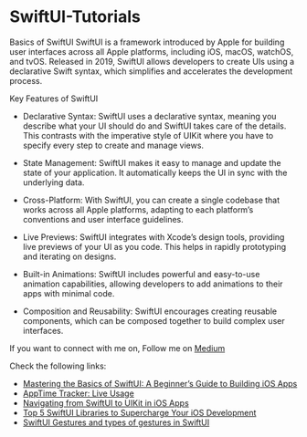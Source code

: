 # SwiftUI-Tutorials

Basics of SwiftUI
SwiftUI is a framework introduced by Apple for building user interfaces across all Apple platforms, including iOS, macOS, watchOS, and tvOS. Released in 2019, SwiftUI allows developers to create UIs using a declarative Swift syntax, which simplifies and accelerates the development process.

Key Features of SwiftUI

- Declarative Syntax: SwiftUI uses a declarative syntax, meaning you describe what your UI should do and SwiftUI takes care of the details. This contrasts with the imperative style of UIKit where you have to specify every step to create and manage views.

- State Management: SwiftUI makes it easy to manage and update the state of your application. It automatically keeps the UI in sync with the underlying data.

- Cross-Platform: With SwiftUI, you can create a single codebase that works across all Apple platforms, adapting to each platform’s conventions and user interface guidelines.

- Live Previews: SwiftUI integrates with Xcode’s design tools, providing live previews of your UI as you code. This helps in rapidly prototyping and iterating on designs.

- Built-in Animations: SwiftUI includes powerful and easy-to-use animation capabilities, allowing developers to add animations to their apps with minimal code.

- Composition and Reusability: SwiftUI encourages creating reusable components, which can be composed together to build complex user interfaces.

If you want to connect with me on, Follow me on [Medium](https://medium.com/@baljitKaurGoraya)

Check the following links:

- [Mastering the Basics of SwiftUI: A Beginner’s Guide to Building iOS Apps](https://medium.com/@baljitKaurGoraya/basics-of-swiftui-6fae0f19c40c)
- [AppTime Tracker: Live Usage](https://medium.com/swiftfy/apptime-tracker-live-usage-a8f30ba74a6b)
- [Navigating from SwiftUI to UIKit in iOS Apps](https://medium.com/swiftfy/navigating-from-swiftui-to-uikit-in-ios-apps-1292f146bc69)
- [Top 5 SwiftUI Libraries to Supercharge Your iOS Development](https://medium.com/swiftfy/top-5-swiftui-libraries-to-supercharge-your-ios-development-978db08efd5f)
- [SwiftUI Gestures and types of gestures in SwiftUI](https://medium.com/@baljitKaurGoraya/swiftui-gestures-and-types-of-gestures-in-swiftui-841771d229a5)
